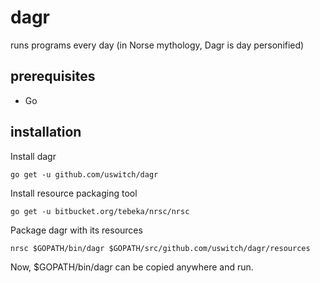 dagr
====

runs programs every day (in Norse mythology, Dagr is day personified)

## prerequisites

* Go

## installation

Install dagr

    go get -u github.com/uswitch/dagr

Install resource packaging tool

    go get -u bitbucket.org/tebeka/nrsc/nrsc

Package dagr with its resources

    nrsc $GOPATH/bin/dagr $GOPATH/src/github.com/uswitch/dagr/resources

Now, $GOPATH/bin/dagr can be copied anywhere and run.
